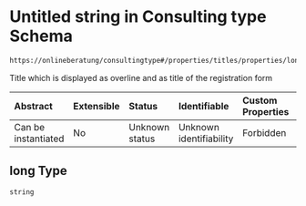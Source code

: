 # Untitled string in Consulting type Schema

```txt
https://onlineberatung/consultingtype#/properties/titles/properties/long
```

Title which is displayed as overline and as title of the registration form

| Abstract            | Extensible | Status         | Identifiable            | Custom Properties | Additional Properties | Access Restrictions | Defined In                                                           |
| :------------------ | :--------- | :------------- | :---------------------- | :---------------- | :-------------------- | :------------------ | :------------------------------------------------------------------- |
| Can be instantiated | No         | Unknown status | Unknown identifiability | Forbidden         | Allowed               | none                | [consulting-type.json*](consulting-type.json "open original schema") |

## long Type

`string`

